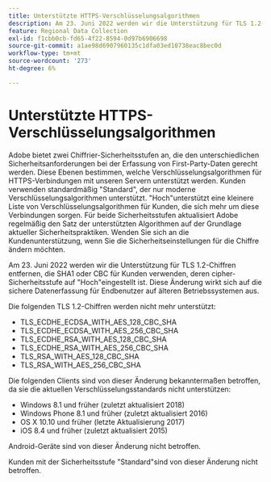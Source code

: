 ```yaml
---
title: Unterstützte HTTPS-Verschlüsselungsalgorithmen
description: Am 23. Juni 2022 werden wir die Unterstützung für TLS 1.2-Chiffren entfernen, die SHA1 oder CBC für Kunden verwenden, deren cipher-Sicherheitsstufe auf "Hoch"eingestellt ist.
feature: Regional Data Collection
exl-id: f1cbb0cb-fd65-4f22-8594-0d97b6906698
source-git-commit: a1ae98d6907960135c1dfa03ed10738eac8bec0d
workflow-type: tm+mt
source-wordcount: '273'
ht-degree: 6%

---
```


# Unterstützte HTTPS-Verschlüsselungsalgorithmen

Adobe bietet zwei Chiffrier-Sicherheitsstufen an, die den unterschiedlichen Sicherheitsanforderungen bei der Erfassung von First-Party-Daten gerecht werden. Diese Ebenen bestimmen, welche Verschlüsselungsalgorithmen für HTTPS-Verbindungen mit unseren Servern unterstützt werden. Kunden verwenden standardmäßig &quot;Standard&quot;, der nur moderne Verschlüsselungsalgorithmen unterstützt. &quot;Hoch&quot;unterstützt eine kleinere Liste von Verschlüsselungsalgorithmen für Kunden, die sich mehr um diese Verbindungen sorgen. Für beide Sicherheitsstufen aktualisiert Adobe regelmäßig den Satz der unterstützten Algorithmen auf der Grundlage aktueller Sicherheitspraktiken. Wenden Sie sich an die Kundenunterstützung, wenn Sie die Sicherheitseinstellungen für die Chiffre ändern möchten.

Am 23. Juni 2022 werden wir die Unterstützung für TLS 1.2-Chiffren entfernen, die SHA1 oder CBC für Kunden verwenden, deren cipher-Sicherheitsstufe auf &quot;Hoch&quot;eingestellt ist.  Diese Änderung wirkt sich auf die sichere Datenerfassung für Endbenutzer auf älteren Betriebssystemen aus.

Die folgenden TLS 1.2-Chiffren werden nicht mehr unterstützt:

* TLS_ECDHE_ECDSA_WITH_AES_128_CBC_SHA
* TLS_ECDHE_ECDSA_WITH_AES_256_CBC_SHA
* TLS_ECDHE_RSA_WITH_AES_128_CBC_SHA
* TLS_ECDHE_RSA_WITH_AES_256_CBC_SHA
* TLS_RSA_WITH_AES_128_CBC_SHA
* TLS_RSA_WITH_AES_256_CBC_SHA

Die folgenden Clients sind von dieser Änderung bekanntermaßen betroffen, da sie die aktuellen Verschlüsselungsstandards nicht unterstützen:

* Windows 8.1 und früher (zuletzt aktualisiert 2018)
* Windows Phone 8.1 und früher (zuletzt aktualisiert 2016)
* OS X 10.10 und früher (letzte Aktualisierung 2017)
* iOS 8.4 und früher (zuletzt aktualisiert 2015)

Android-Geräte sind von dieser Änderung nicht betroffen.

Kunden mit der Sicherheitsstufe &quot;Standard&quot;sind von dieser Änderung nicht betroffen.
